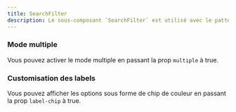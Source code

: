 ```yaml
---
title: SearchFilter
description: Le sous-composant `SearchFilter` est utilisé avec le pattern `NewFilter` pour permettre à l’utilisateur de filtrer des données.
---
```


<doc-tabs>

<doc-tab-item label="Utilisation">

<doc-example file="search-filter/usage"></doc-example>

### Mode multiple

Vous pouvez activer le mode multiple en passant la prop `multiple` à true.

<doc-example file="search-filter/multiple"></doc-example>

### Customisation des labels

Vous pouvez afficher les options sous forme de chip de couleur en passant la prop `label-chip` à true.

<doc-example file="search-filter/label"></doc-example>

</doc-tab-item>

<doc-tab-item label="API">
<doc-api name="search-filter"></doc-api>
</doc-tab-item>

</doc-tabs>
